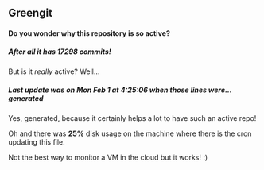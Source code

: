 ## Greengit

#### Do you wonder why this repository is so active?

##### After all it has 17298 commits!

But is it *really* active? Well...

##### Last update was on Mon Feb 1 at 4:25:06 when those lines were... generated

Yes, generated, because it certainly helps a lot to have such an active repo!

Oh and there was **25%** disk usage on the machine
where there is the cron updating this file.

Not the best way to monitor a VM in the cloud but it works! :)
